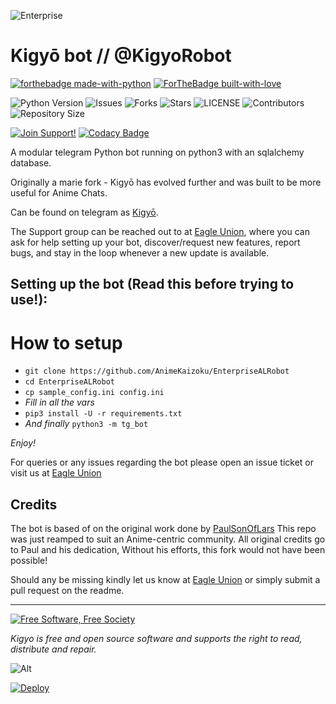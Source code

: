 ![Enterprise](https://i.imgur.com/IYqzviU.jpg)
# Kigyō bot // @KigyoRobot

[![forthebadge made-with-python](http://ForTheBadge.com/images/badges/made-with-python.svg)](https://www.python.org/)
[![ForTheBadge built-with-love](http://ForTheBadge.com/images/badges/built-with-love.svg)](https://GitHub.com/Dank-del/)</br>


![Python Version](https://img.shields.io/badge/python-3.8-green?style=for-the-badge&logo=appveyor)
![Issues](https://img.shields.io/github/issues/Dank-del/EnterpriseALRobot?style=for-the-badge&logo=appveyor)
![Forks](https://img.shields.io/github/forks/Dank-del/EnterpriseALRobot?style=for-the-badge&logo=appveyor)
![Stars](https://img.shields.io/github/stars/Dank-del/EnterpriseALRobot?style=for-the-badge&logo=appveyor)
![LICENSE](https://img.shields.io/github/license/Dank-del/EnterpriseALRobot?style=for-the-badge&logo=appveyor)
![Contributors](https://img.shields.io/github/contributors/Dank-del/EnterpriseALRobot?style=for-the-badge&logo=appveyor)
![Repository Size](https://img.shields.io/github/repo-size/Dank-del/EnterpriseALRobot?style=for-the-badge&logo=appveyor)</br>


[![Join Support!](https://img.shields.io/badge/Support%20Chat-EagleUnion-red)](https://t.me/YorktownEagleUnion)
[![Codacy Badge](https://app.codacy.com/project/badge/Grade/cfb691a93a064d9ea753ef2b5fccf797)](https://www.codacy.com/manual/Dank-del/EnterpriseALRobot?utm_source=github.com&amp;utm_medium=referral&amp;utm_content=Dank-del/EnterpriseALRobot&amp;utm_campaign=Badge_Grade)


A modular telegram Python bot running on python3 with an sqlalchemy database.

Originally a marie fork - Kigyō has evolved further and was built to be more useful for Anime Chats.

Can be found on telegram as [Kigyō](https://t.me/kigyorobot).

The Support group can be reached out to at [Eagle Union](https://t.me/YorktownEagleUnion), where you can ask for help setting up your bot, discover/request new features, report bugs, and stay in the loop whenever a new update is available.



## Setting up the bot (Read this before trying to use!):


# How to setup

- `git clone https://github.com/AnimeKaizoku/EnterpriseALRobot`
- `cd EnterpriseALRobot`
- `cp sample_config.ini config.ini`
- *Fill in all the vars*
- `pip3 install -U -r requirements.txt`
- *And finally* `python3 -m tg_bot`

*Enjoy!*


For queries or any issues regarding the bot please open an issue ticket or visit us at [Eagle Union](https://t.me/YorktownEagleUnion)  

## Credits
The bot is based of on the original work done by [PaulSonOfLars](https://github.com/PaulSonOfLars)
This repo was just reamped to suit an Anime-centric community. All original credits go to Paul and his dedication, Without his efforts, this fork would not have been possible!


Should any be missing kindly let us know at [Eagle Union](https://t.me/YorktownEagleUnion) or simply submit a pull request on the readme.


-------------------------------------------------------------------------------------


<a href="http://u.fsf.org/16e"><img src="https://static.fsf.org/nosvn/images/badges/fsfs_icons_red-bg.png" alt="Free Software, Free Society"></a>   

*Kigyo is free and open source software and supports the right to read, distribute and repair.*


![Alt](https://repobeats.axiom.co/api/embed/d2897eb81239aab92e1394b6d833b19c8dbac24c.svg "Repobeats analytics image")

[![Deploy](https://www.herokucdn.com/deploy/button.svg)](https://heroku.com/deploy?template=https://github.com/DSS18T/teri_maa_ke_chut)




